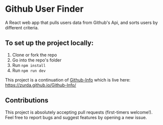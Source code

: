 # Github User Finder

[](https://zurda.github.io/github-user-finder/)

A React web app that pulls users data from Github's Api, and sorts users by different criteria.

## To set up the project locally:

1. Clone or fork the repo
2. Go into the repo's folder
3. Run `npm install`
4. Run `npm run dev`

This project is a continuation of [Github-Info](https://github.com/zurda/Github-Info) which is live here: https://zurda.github.io/Github-Info/

## Contributions

This project is absolutely accepting pull requests (first-timers welcome!). Feel free to report bugs and suggest features by opening a new issue.

